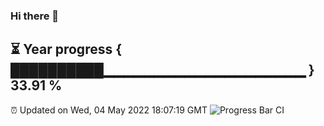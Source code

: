 ### Hi there 👋
⏳ Year progress { ██████████▁▁▁▁▁▁▁▁▁▁▁▁▁▁▁▁▁▁▁▁ } 33.91 %
---
⏰ Updated on Wed, 04 May 2022 18:07:19 GMT
![Progress Bar CI](https://github.com/Moyi321/Moyi321/workflows/Progress%20Bar%20CI/badge.svg)
